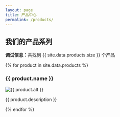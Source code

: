 ```yaml
---
layout: page
title: 产品中心
permalink: /products/
---
```


<h2>我们的产品系列</h2>

<!-- 调试：确认数据被读取 -->
<p><strong>调试信息：</strong>共找到 {{ site.data.products.size }} 个产品</p>

<div class="product-grid">
  {% for product in site.data.products %}
    <div class="product-item">
      <h3>{{ product.name }}</h3>
      <img src="{{ product.image }}" alt="{{ product.alt }}" style="max-width: 100%; height: auto;">
      <p>{{ product.description }}</p>
    </div>
  {% endfor %}
</div>